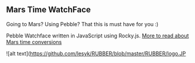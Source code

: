 ## Mars Time WatchFace
Going to Mars? Using Pebble? That this is must have for you :)

Pebble Watchface written in JavaScript using Rocky.js.
[More to read about Mars time conversions](https://jtauber.github.io/mars-clock/)

![alt text](https://github.com/lesyk/RUBBER/blob/master/RUBBER/logo.JP
